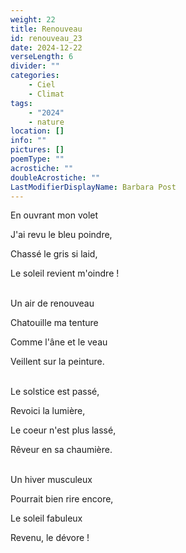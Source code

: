 ```yaml
---
weight: 22
title: Renouveau
id: renouveau_23
date: 2024-12-22
verseLength: 6
divider: ""
categories:
    - Ciel
    - Climat
tags:
    - "2024"
    - nature
location: []
info: ""
pictures: []
poemType: ""
acrostiche: ""
doubleAcrostiche: ""
LastModifierDisplayName: Barbara Post
---
```

En ouvrant mon volet

J'ai revu le bleu poindre,

Chassé le gris si laid,

Le soleil revient m'oindre !

 \
Un air de renouveau

Chatouille ma tenture

Comme l'âne et le veau

Veillent sur la peinture.

 \
Le solstice est passé,

Revoici la lumière,

Le coeur n'est plus lassé,

Rêveur en sa chaumière.

 \
Un hiver musculeux

Pourrait bien rire encore,

Le soleil fabuleux

Revenu, le dévore !
